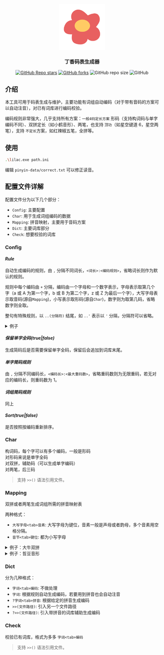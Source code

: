 <div align="center">

<img src="logo.png"  width="150" height="150"> </img>

### 丁香码表生成器

[![GitHub Repo stars](https://img.shields.io/github/stars/flowerime/lilac)](https://github.com/flowerime/lilac/stargazers)
[![GitHub forks](https://img.shields.io/github/forks/flowerime/lilac)](https://github.com/flowerime/lilac/network/members)
![GitHub repo size](https://img.shields.io/github/repo-size/flowerime/lilac)
![GitHub](https://img.shields.io/github/license/flowerime/lilac)

<!-- [![GitHub release (latest by date)](https://img.shields.io/github/v/release/flowerime/lilac)](https://github.com/flowerime/lilac/releases) -->
<!-- [![GitHub Workflow Status](https://img.shields.io/github/actions/workflow/status/flowerime/lilac/build.yml)](https://github.com/flowerime/lilac/actions/workflows/build.yml) -->

</div>

## 介绍

本工具可用于码表生成与维护，主要功能有词组自动编码（对于带有音码的方案可以自动注音），对已有词库进行编码校验。

编码规则非常强大，几乎支持所有方案：`一般4码定长方案` 形码（支持构词码与单字编码不同）、双拼定长（如小鹤音形）、两笔，也支持 `顶功`（如星空键道 6，星空两笔），支持 `不定长`方案，如红辣椒五笔，全拼等。

## 使用

```sh
.\lilac.exe path.ini
```

编辑 `pinyin-data/correct.txt` 可以修正读音。

## 配置文件详解

配置文件分为以下几个部分：

- `Config`: 主要配置
- `Char`: 用于生成词组编码的数据
- `Mapping`: 拼音映射，主要用于音码方案
- `Dict`: 主要词库部分
- `Check`: 想要校验的词库

### Config

#### _Rule_

自动生成编码的规则，由 `,` 分隔不同词长，`<词长>:<编码规则>`，省略词长则作为默认的规则。

规则中每个编码由 `+` 分隔，编码由一个字母和一个数字表示，字母表示取第几个字（a 或 A 为第一个字，b 或 B 为第二个字，z 或 Z 为最后一个字），大写字母表示取音码(源自`Mapping`)，小写表示取形码(源自`Char`)，数字则为取第几码，省略数字则全取。

整句有特殊规则，以 `..(分隔符)` 结尾，如 `..'` 表示以 `'` 分隔，分隔符可以省略。

<details>
<summary>例子</summary>

```ini
; 形码
Rule = 2:a1+a2+b1+b2, \
    3:a1+b1+c1+c2, \
    :a1+b1+c1+z1

; 双拼 2码音 2码形
Rule = 2:A+B, \
    3:A1+A2+B1+C1, \
    :A1+B1+C1+Z1

; 键道6顶功 2码音 4码形
Rule = 2:A+B+a1+b1, \
    3:A1+B1+C1+a1+b1+c1, \
    :A1+B1+C1+Z1+a1+b1

; 两笔 1码音 3码形
Rule = 2:A+a1+B+b1, \
    3:A+a1+B+C, \
    :A+B+C+Z

; 星空两笔顶功 1码音 5码形
Rule = 2:A+a1+B+b1+a2+b2, \
    3:A+B+C+a2+b2+c2, \
    :A+B+C+Z+a2+b2

; 整句第一个字母随便填，只和大小写有关，反正都要取遍每一个字
; 红辣椒五笔
Rule = :n1+n2..

; 双拼整句？空格分隔（用_代替）
Rule = :N.._
```

</details>

#### _保留单字全码(true|false)_

生成简码后是否需要保留单字全码，保留后会追加到词库末尾。

#### _单字简码规则_

由 `,` 分隔不同编码长，`<编码长>:<最大重码数>`，省略重码数则为无限重码，若无对应的编码长，则重码数为 1。

#### _词组简码规则_

同上

#### _Sort(true|false)_

是否按照按编码重新排序。

### Char

构词码，每个字可以有多个编码，一般是形码  
对形码来说是单字全码  
对双拼，辅助码（可以生成单字编码）  
对两笔，后三码

> 支持 `>>()` 语法引用文件。

### Mapping

双拼或者两笔生成词组所需的拼音映射表

两种格式：

- `大写字母<tab>音素`: 大写字母为键位，音素一般是声母或者韵母，多个音素用空格分隔。
- `音节<tab>键位`: 都为小写字母

<details>
<summary>例子：大牛双拼</summary>

```ini
; 按键(大写)基础映射
Q	q ua ian
W	w ei vn
E	e
R	r ou
T	t iu
Y	y un
U	sh u
I	ch i
O	zh o uo
P	p ie
A	zh a
S	s ao
D	d an
F	f ang
G	g uai ing
H	h ai ue
J	j eng van
K	k en ia
L	l ong iong
Z	z uan
X	x ve uang
C	c ian
V	sh v ui
B	b in
N	n ui iang
M	m iao

; 自定义音节，零声母都需要自定义
a	ea
ai	eh
an	ed
ang	ef
ao	es
e	ee
ei	ew
en	ek
er	eu
o	eo
ou	er
; 一个音节可以映射多种按键组合
shi	ui vi
```

</details>

<details>
<summary>例子：哲豆音形</summary>

```ini
Q	q
W	w
; E
R	r
T	t
Y	y
U	q
I	z zh
; O
P	p
; A
S	s sh
D	d
F	f
G	g
H	h
J	j
K	k
L	l
Z	z zh
X	x
C	c ch
; V
B	b
N	n
M	m

; 自定义音节，零声母都需要自定义
a	a
ai	a
an	a
ang	a
ao	a
e	e
ei	e
en	e
er	e
o	o
ou	o
```

</details>

### Dict

分为几种格式：

- `字词<tab>编码`: 不做处理
- `字词`: 根据规则自动生成编码，若要用到拼音也会自动注音
- `?字词<tab>拼音`: 根据给定的拼音生成编码
- `>>(文件路径)`: 引入另一个文件路径
- `?>>(文件路径)`: 引入带拼音的词库辅助生成编码

### Check

校验已有词库，格式为多多 `字词<tab>编码`

> 支持 `>>()` 语法引用文件。

